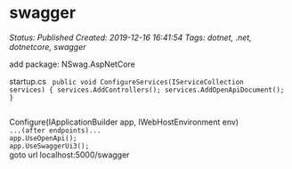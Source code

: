 # swagger

_Status: Published_
_Created: 2019-12-16 16:41:54_
_Tags: dotnet, .net, dotnetcore, swagger_

add package:
NSwag.AspNetCore 

startup.cs
<code>
public void ConfigureServices(IServiceCollection services)
{
    services.AddControllers();
    services.AddOpenApiDocument();
}

</code>
Configure(IApplicationBuilder app, IWebHostEnvironment env)
<code>
...(after endpoints)...
app.UseOpenApi();
app.UseSwaggerUi3();
</code>
goto url localhost:5000/swagger